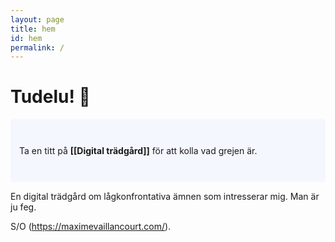 ```yaml
---
layout: page
title: hem
id: hem
permalink: /
---
```


# Tudelu! 🌱

<p style="padding: 3em 1em; background: #f5f7ff; border-radius: 4px;">
  Ta en titt på <span style="font-weight: bold">[[Digital trädgård]]</span> för att kolla vad grejen är.
</p>

En digital trädgård om lågkonfrontativa ämnen som intresserar mig.
Man är ju feg.

S/O (https://maximevaillancourt.com/). 



<style>
  .wrapper {
    max-width: 46em;
  }
</style>
